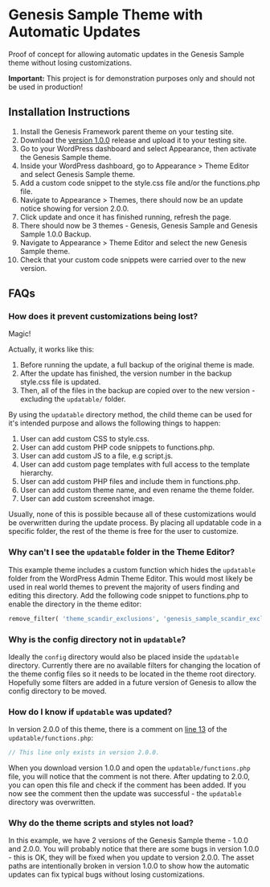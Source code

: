 # Genesis Sample Theme with Automatic Updates

Proof of concept for allowing automatic updates in the Genesis Sample theme without losing customizations.

__Important:__ This project is for demonstration purposes only and should not be used in production!


## Installation Instructions

1. Install the Genesis Framework parent theme on your testing site.
2. Download the [version 1.0.0](https://github.com/seothemes/genesis-sample-updatable/releases/download/1.0.0/genesis-sample-updatable.zip) release and upload it to your testing site.
3. Go to your WordPress dashboard and select Appearance, then activate the Genesis Sample theme.
4. Inside your WordPress dashboard, go to Appearance > Theme Editor and select Genesis Sample theme.
5. Add a custom code snippet to the style.css file and/or the functions.php file.
6. Navigate to Appearance > Themes, there should now be an update notice showing for version 2.0.0.
7. Click update and once it has finished running, refresh the page.
8. There should now be 3 themes - Genesis, Genesis Sample and Genesis Sample 1.0.0 Backup.
9. Navigate to Appearance > Theme Editor and select the new Genesis Sample theme.
10. Check that your custom code snippets were carried over to the new version.

## FAQs

### How does it prevent customizations being lost?

Magic!

Actually, it works like this:

1. Before running the update, a full backup of the original theme is made.
2. After the update has finished, the version number in the backup style.css file is updated.
3. Then, all of the files in the backup are copied over to the new version - excluding the `updatable/` folder.

By using the `updatable` directory method, the child theme can be used for it's intended purpose and allows the following things to happen:

1. User can add custom CSS to style.css.
2. User can add custom PHP code snippets to functions.php.
3. User can add custom JS to a file, e.g script.js.
4. User can add custom page templates with full access to the template hierarchy.
5. User can add custom PHP files and include them in functions.php.
6. User can add custom theme name, and even rename the theme folder.
7. User can add custom screenshot image.

Usually, none of this is possible because all of these customizations would be overwritten during the update process. By placing all updatable code in a specific folder, the rest of the theme is free for the user to customize.

### Why can't I see the `updatable` folder in the Theme Editor?

This example theme includes a custom function which hides the `updatable` folder from the WordPress Admin Theme Editor. This would most likely be used in real world themes to prevent the majority of users finding and editing this directory. Add the following code snippet to functions.php to enable the directory in the theme editor:

```php
remove_filter( 'theme_scandir_exclusions', 'genesis_sample_scandir_exclusions' );
```

### Why is the config directory not in `updatable`?

Ideally the `config` directory would also be placed inside the `updatable` directory. Currently there are no available filters for changing the location of the theme config files so it needs to be located in the theme root directory. Hopefully some filters are added in a future version of Genesis to allow the config directory to be moved.

### How do I know if `updatable` was updated?

In version 2.0.0 of this theme, there is a comment on [line 13](https://github.com/seothemes/genesis-sample-updatable/blob/develop/updatable/functions.php#L13) of the `updatable/functions.php`:

```php
// This line only exists in version 2.0.0.
```

When you download version 1.0.0 and open the `updatable/functions.php` file, you will notice that the comment is not there. After updating to 2.0.0, you can open this file and check if the comment has been added. If you now see the comment then the update was successful - the `updatable` directory was overwritten.

### Why do the theme scripts and styles not load?

In this example, we have 2 versions of the Genesis Sample theme - 1.0.0 and 2.0.0. You will probably notice that there are some bugs in version 1.0.0 - this is OK, they will be fixed when you update to version 2.0.0. The asset paths are intentionally broken in version 1.0.0 to show how the automatic updates can fix typical bugs without losing customizations.


